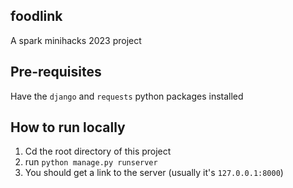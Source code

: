 ## foodlink
A spark minihacks 2023 project

## Pre-requisites
Have the `django` and `requests` python packages installed

## How to run locally
1. Cd the root directory of this project
2. run `python manage.py runserver`
3. You should get a link to the server (usually it's `127.0.0.1:8000`)
